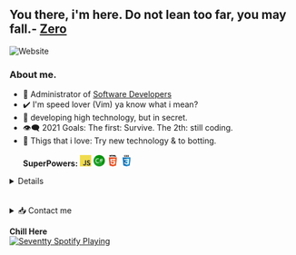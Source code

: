 ## You there, i'm here. Do not lean too far, you may fall.- [Zero](https://www.github.com/Seventty)

![Website](https://img.shields.io/website?up_message=Software%20Developers&url=https%3A%2F%2Fwww.youtube.com%2Fchannel%2FUCmJN2QqO9E9uYZue5zMlniQ)

### About me.

- 👑 Administrator of [Software Developers][softdevsws]
- ✔️ I'm speed lover (Vim) ya know what i mean?
- 🚧 developing high technology, but in secret.
- 👁️‍🗨️ 2021 Goals: The first: Survive. The 2th: still coding.
- 🤍 Thigs that i love: Try new technology & to botting.
<br /><br />
**SuperPowers:**
<code><img height="20" src="https://raw.githubusercontent.com/github/explore/80688e429a7d4ef2fca1e82350fe8e3517d3494d/topics/javascript/javascript.png"></code>
<code><img height="20" src="https://raw.githubusercontent.com/github/explore/80688e429a7d4ef2fca1e82350fe8e3517d3494d/topics/csharp/csharp.png"></code>
<code><img height="20" src="https://raw.githubusercontent.com/github/explore/80688e429a7d4ef2fca1e82350fe8e3517d3494d/topics/html/html.png"></code>
<code><img height="20" src="https://raw.githubusercontent.com/github/explore/80688e429a7d4ef2fca1e82350fe8e3517d3494d/topics/css/css.png"></code>

<details>
<img alt="Terrerox's github status" src="https://github-readme-stats.codestackr.vercel.app/api?username=terrerox&show_icons=true&theme=light" />
<img alt="Terrerox's github status" src="https://github-readme-stats.vercel.app/api/top-langs/?username=terrerox&layout=compact&theme=light" />
</details>
<br />
<br />
<details>
  <summary>📥 Contact me</summary>

[<img align="left" alt="my contact | ws" width="22px" src="https://cdn.jsdelivr.net/npm/simple-icons@v3/icons/whatsapp.svg" />][whatsapp]

[<img align="left" alt="my contact | tg" width="22px" src="https://cdn.jsdelivr.net/npm/simple-icons@v3/icons/telegram.svg" />][telegram]

[<img align="left" alt="SoftDevs | YouTube" width="22px" src="https://cdn.jsdelivr.net/npm/simple-icons@v3/icons/youtube.svg" />][youtube]

<br />
<br />

</details>

**Chill Here** 
<br/>
[<img src="https://now-playing-codestackr.vercel.app/api/spotify-playing" alt="Seventty Spotify Playing" width="350" />](https://open.spotify.com/playlist/6eyPkbnj6umhnPbAx2CC61?si=ib104ioUREmUMkLyAW4MMw)

[youtube]: https://www.youtube.com/channel/UCmJN2QqO9E9uYZue5zMlniQ

[p1]: https://youtu.be/vr0-074Ccu4
[p2]: https://youtu.be/Ov13YBchfG4
[p3]: https://youtu.be/ZFFY1jMvicI

[whatsapp]: https://api.whatsapp.com/send/?phone=18295567199&text=i+got+u+from+github&app_absent=0

[softdevsws]: https://chat.whatsapp.com/Fs3wC5XTxDLFEHfAr6FDyU

[telegram]: https://t.me/ZeroSeventty
